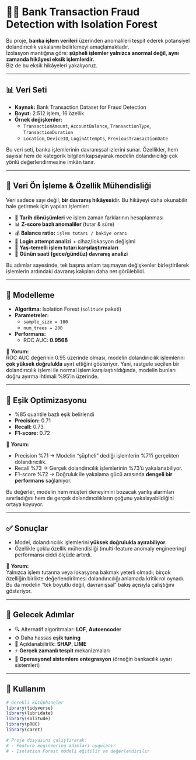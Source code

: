 # 🕵️‍♀️ Bank Transaction Fraud Detection with Isolation Forest

Bu proje, **banka işlem verileri** üzerinden anomalileri tespit ederek potansiyel dolandırıcılık vakalarını belirlemeyi amaçlamaktadır.  
İzolasyon mantığına göre: **şüpheli işlemler yalnızca anormal değil, aynı zamanda hikâyesi eksik işlemlerdir.**  
Biz de bu eksik hikâyeleri yakalıyoruz.  

---

## 📊 Veri Seti
- **Kaynak:** Bank Transaction Dataset for Fraud Detection  
- **Boyut:** 2.512 işlem, 16 özellik  
- **Örnek değişkenler:**  
  - `TransactionAmount`, `AccountBalance`, `TransactionType`, `TransactionDuration`  
  - `Location`, `DeviceID`, `LoginAttempts`, `PreviousTransactionDate`  

Bu veri seti, banka işlemlerinin davranışsal izlerini sunar. Özellikler, hem sayısal hem de kategorik bilgileri kapsayarak modelin dolandırıcılığı çok yönlü değerlendirmesine imkân tanır.  

---

## 🧹 Veri Ön İşleme & Özellik Mühendisliği
Veri sadece sayı değil, **bir davranış hikâyesi**dir. Bu hikâyeyi daha okunabilir hale getirmek için yapılan işlemler:  

- 📅 **Tarih dönüşümleri** ve işlem zaman farklarının hesaplanması  
- 📊 **Z-score bazlı anomaliler** (tutar & süre)  
- 💰 **Balance ratio:** `işlem tutarı / bakiye oranı`  
- 🔑 **Login attempt analizi** + cihaz/lokasyon değişimi  
- 👥 **Yaş-temelli işlem tutarı karşılaştırmaları**  
- 🌙 **Günün saati (gece/gündüz) davranış analizi**  

Bu adımlar sayesinde, tek başına anlam taşımayan değişkenler birleştirilerek işlemlerin ardındaki davranış kalıpları daha net görülebildi.  

---

## 🌲 Modelleme
- **Algoritma:** Isolation Forest (`solitude` paketi)  
- **Parametreler:**  
  - `sample_size = 100`  
  - `num_trees = 200`  
- **Performans:**  
  - ROC AUC: **0.9568**  

📌 **Yorum:**  
ROC AUC değerinin 0.95 üzerinde olması, modelin dolandırıcılık işlemlerini **çok yüksek doğrulukla** ayırt ettiğini gösteriyor. Yani, rastgele seçilen bir dolandırıcılık işlemi ile normal işlem karşılaştırıldığında, modelin bunları doğru ayırma ihtimali %95’in üzerinde.  

---

## 🎯 Eşik Optimizasyonu
- %85 quantile bazlı eşik belirlendi  
- **Precision:** 0.71  
- **Recall:** 0.73  
- **F1-score:** 0.72  

📌 **Yorum:**  
- Precision %71 → Modelin “şüpheli” dediği işlemlerin %71’i gerçekten dolandırıcılık.  
- Recall %73 → Gerçek dolandırıcılık işlemlerinin %73’ü yakalanabiliyor.  
- F1-score %72 → Doğruluk ile yakalama gücü arasında **dengeli bir performans** sağlanıyor.  

Bu değerler, modelin hem müşteri deneyimini bozacak yanlış alarmları sınırladığını hem de gerçek dolandırıcılıkların çoğunu yakalayabildiğini ortaya koyuyor.  

---

## ✅ Sonuçlar
- Model, dolandırıcılık işlemlerini **yüksek doğrulukla ayırabiliyor**.  
- Özellikle çoklu özellik mühendisliği (multi-feature anomaly engineering) performansı ciddi ölçüde artırdı.  

📌 **Yorum:**  
Yalnızca işlem tutarına veya lokasyona bakmak yeterli olmadı; birçok özelliğin birlikte değerlendirilmesi dolandırıcılığı anlamada kritik rol oynadı. Bu da modelin “tek boyutlu değil, davranışsal” bakış açısıyla çalıştığını gösteriyor.  

---

## 🔮 Gelecek Adımlar
- 🔍 Alternatif algoritmalar: **LOF**, **Autoencoder**  
- ⚙️ Daha hassas **eşik tuning**  
- 🧾 Açıklanabilirlik: **SHAP**, **LIME**  
- ⚡ **Gerçek zamanlı tespit** mekanizmaları  
- 🔗 **Operasyonel sistemlere entegrasyon** (örneğin bankacılık uyarı sistemleri)  

---

## 🚀 Kullanım
```r
# Gerekli kütüphaneler
library(tidyverse)
library(lubridate)
library(solitude)
library(pROC)
library(caret)

# Proje dosyasını çalıştırarak:
# - Feature engineering adımları uygulanır
# - Isolation Forest modeli eğitilir ve değerlendirilir




